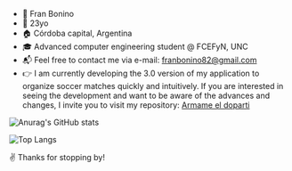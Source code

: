- 👋  Fran Bonino
- 🌳  23yo
- 🏠  Córdoba capital, Argentina
- 🎓  Advanced computer engineering student @ FCEFyN, UNC
- :mailbox_with_mail:  Feel free to contact me via e-mail: franbonino82@gmail.com
- 👉  I am currently developing the 3.0 version of my application to organize soccer matches quickly and intuitively. If you are interested in seeing the development and want to be aware of the advances and changes, I invite you to visit my repository: [Armame el doparti](https://github.com/akmsw/Armame-el-doparti)

![Anurag's GitHub stats](https://github-readme-stats-hazel-three.vercel.app/api?username=akmsw&show_icons=true&count_private=true&include_all_commits=true&theme=tokyonight&cache_seconds=1800)

![Top Langs](https://github-readme-stats-hazel-three.vercel.app/api/top-langs/?username=akmsw&langs_count=10&theme=tokyonight&layout=compact&cache_seconds=1800)

  ✌️  Thanks for stopping by!
